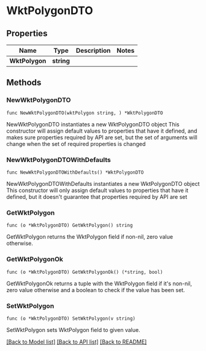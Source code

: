 # WktPolygonDTO

## Properties

Name | Type | Description | Notes
------------ | ------------- | ------------- | -------------
**WktPolygon** | **string** |  | 

## Methods

### NewWktPolygonDTO

`func NewWktPolygonDTO(wktPolygon string, ) *WktPolygonDTO`

NewWktPolygonDTO instantiates a new WktPolygonDTO object
This constructor will assign default values to properties that have it defined,
and makes sure properties required by API are set, but the set of arguments
will change when the set of required properties is changed

### NewWktPolygonDTOWithDefaults

`func NewWktPolygonDTOWithDefaults() *WktPolygonDTO`

NewWktPolygonDTOWithDefaults instantiates a new WktPolygonDTO object
This constructor will only assign default values to properties that have it defined,
but it doesn't guarantee that properties required by API are set

### GetWktPolygon

`func (o *WktPolygonDTO) GetWktPolygon() string`

GetWktPolygon returns the WktPolygon field if non-nil, zero value otherwise.

### GetWktPolygonOk

`func (o *WktPolygonDTO) GetWktPolygonOk() (*string, bool)`

GetWktPolygonOk returns a tuple with the WktPolygon field if it's non-nil, zero value otherwise
and a boolean to check if the value has been set.

### SetWktPolygon

`func (o *WktPolygonDTO) SetWktPolygon(v string)`

SetWktPolygon sets WktPolygon field to given value.



[[Back to Model list]](../README.md#documentation-for-models) [[Back to API list]](../README.md#documentation-for-api-endpoints) [[Back to README]](../README.md)


